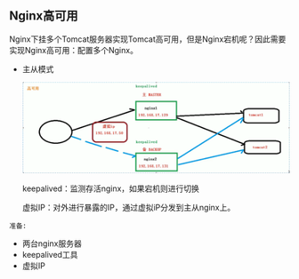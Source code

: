 ## Nginx高可用

Nginx下挂多个Tomcat服务器实现Tomcat高可用，但是Nginx宕机呢？因此需要实现Nginx高可用：配置多个Nginx。



*   主从模式

    ![1610546376477](第十章-Nginx应用场景-高可用.assets/1610546376477.png)

    keepalived：监测存活nginx，如果宕机则进行切换

    虚拟IP：对外进行暴露的IP，通过虚拟iP分发到主从nginx上。



`准备:`

*   两台nginx服务器
*   keepalived工具
*   虚拟IP

